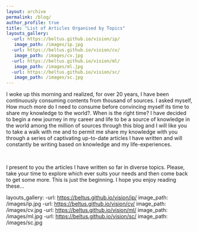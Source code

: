 ```yaml
---
layout: archive
permalink: /blog/
author_profile: true
title: "List of Articles Organised by Topics"
layouts_gallery:
  -url: https://beltus.github.io/vision/ip/
   image_path: /images/ip.jpg
  -url: https://beltus.github.io/vision/cv/
   image_path: /images/cv.jpg
  -url: https://beltus.github.io/vision/ml/
   image_path: /images/ml.jpg
  -url: https://beltus.github.io/vision/sc/
   image_path: /images/sc.jpg
---
```



I woke up this morning and realized, for over 20 years, I have been continuously consuming contents from thousand of sources. I asked myself, How much more do I need to consume before convincing myself its time to share my knowledge to the world?. When is the right time? I have decided to begin a new journey in my career and life to be a source of knowledge in the world among the million of sources through this blog and I will like you to take a walk with me and to permit me share my knowledge with you through a series of captivating up-to-date articles I have written and will constantly be writing based on knowledge and my life-experiences.

<br>

I present to you the articles I have written so far in diverse topics. Please, take your time to explore which ever suits your needs and then come back to get some more. This is just the beginning. I hope you enjoy reading these...


layouts_gallery:
  -url: https://beltus.github.io/vision/ip/
   image_path: /images/ip.jpg
  -url: https://beltus.github.io/vision/cv/
   image_path: /images/cv.jpg
  -url: https://beltus.github.io/vision/ml/
   image_path: /images/ml.jpg
  -url: https://beltus.github.io/vision/sc/
   image_path: /images/sc.jpg
